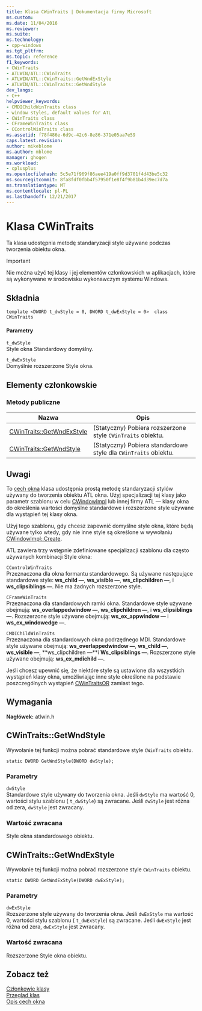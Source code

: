 ```yaml
---
title: Klasa CWinTraits | Dokumentacja firmy Microsoft
ms.custom: 
ms.date: 11/04/2016
ms.reviewer: 
ms.suite: 
ms.technology:
- cpp-windows
ms.tgt_pltfrm: 
ms.topic: reference
f1_keywords:
- CWinTraits
- ATLWIN/ATL::CWinTraits
- ATLWIN/ATL::CWinTraits::GetWndExStyle
- ATLWIN/ATL::CWinTraits::GetWndStyle
dev_langs:
- C++
helpviewer_keywords:
- CMDIChildWinTraits class
- window styles, default values for ATL
- CWinTraits class
- CFrameWinTraits class
- CControlWinTraits class
ms.assetid: f78f486e-6d9c-42c6-8e86-371e05aa7e59
caps.latest.revision: 
author: mikeblome
ms.author: mblome
manager: ghogen
ms.workload:
- cplusplus
ms.openlocfilehash: 5c5e71f969f86aee419a0ff9d3701f4d43be5c32
ms.sourcegitcommit: 8fa8fdf0fbb4f57950f1e8f4f9b81b4d39ec7d7a
ms.translationtype: MT
ms.contentlocale: pl-PL
ms.lasthandoff: 12/21/2017
---
```

# <a name="cwintraits-class"></a>Klasa CWinTraits
Ta klasa udostępnia metodę standaryzacji style używane podczas tworzenia obiektu okna.  
  
> [!IMPORTANT]
>  Nie można użyć tej klasy i jej elementów członkowskich w aplikacjach, które są wykonywane w środowisku wykonawczym systemu Windows.  
  
## <a name="syntax"></a>Składnia  
  
```
template <DWORD t_dwStyle = 0, DWORD t_dwExStyle = 0>  class CWinTraits
```  
  
#### <a name="parameters"></a>Parametry  
 `t_dwStyle`  
 Style okna Standardowy domyślny.  
  
 `t_dwExStyle`  
 Domyślnie rozszerzone Style okna.  
  
## <a name="members"></a>Elementy członkowskie  
  
### <a name="public-methods"></a>Metody publiczne  
  
|Nazwa|Opis|  
|----------|-----------------|  
|[CWinTraits::GetWndExStyle](#getwndexstyle)|(Statyczny) Pobiera rozszerzone style `CWinTraits` obiektu.|  
|[CWinTraits::GetWndStyle](#getwndstyle)|(Statyczny) Pobiera standardowe style dla `CWinTraits` obiektu.|  
  
## <a name="remarks"></a>Uwagi  
 To [cech okna](../../atl/understanding-window-traits.md) klasa udostępnia prostą metodę standaryzacji stylów używany do tworzenia obiektu ATL okna. Użyj specjalizacji tej klasy jako parametr szablonu w celu [CWindowImpl](../../atl/reference/cwindowimpl-class.md) lub innej firmy ATL — klasy okna do określenia wartości domyślne standardowe i rozszerzone style używane dla wystąpień tej klasy okna.  
  
 Użyj tego szablonu, gdy chcesz zapewnić domyślne style okna, które będą używane tylko wtedy, gdy nie inne style są określone w wywołaniu [CWindowImpl::Create](../../atl/reference/cwindowimpl-class.md#create).  
  
 ATL zawiera trzy wstępnie zdefiniowane specjalizacji szablonu dla często używanych kombinacji Style okna:  
  
 `CControlWinTraits`  
 Przeznaczona dla okna formantu standardowego. Są używane następujące standardowe style: **ws_child —**, **ws_visible —**, **ws_clipchildren —**, i **ws_clipsiblings —**. Nie ma żadnych rozszerzone style.  
  
 `CFrameWinTraits`  
 Przeznaczona dla standardowych ramki okna. Standardowe style używane obejmują: **ws_overlappedwindow —**, **ws_clipchildren —**, i **ws_clipsiblings —**. Rozszerzone style używane obejmują: **ws_ex_appwindow —** i **ws_ex_windowedge —**.  
  
 `CMDIChildWinTraits`  
 Przeznaczona dla standardowych okna podrzędnego MDI. Standardowe style używane obejmują: **ws_overlappedwindow —**, **ws_child —**, **ws_visible —**, **ws_clipchildren —**i **Ws_clipsiblings —**. Rozszerzone style używane obejmują: **ws_ex_mdichild —**.  
  
 Jeśli chcesz upewnić się, że niektóre style są ustawione dla wszystkich wystąpień klasy okna, umożliwiając inne style określone na podstawie poszczególnych wystąpień [CWinTraitsOR](../../atl/reference/cwintraitsor-class.md) zamiast tego.  
  
## <a name="requirements"></a>Wymagania  
 **Nagłówek:** atlwin.h  
  
##  <a name="getwndstyle"></a>CWinTraits::GetWndStyle  
 Wywołanie tej funkcji można pobrać standardowe style `CWinTraits` obiektu.  
  
```
static DWORD GetWndStyle(DWORD dwStyle);
```  
  
### <a name="parameters"></a>Parametry  
 `dwStyle`  
 Standardowe style używany do tworzenia okna. Jeśli `dwStyle` ma wartość 0, wartości stylu szablonu ( `t_dwStyle`) są zwracane. Jeśli `dwStyle` jest różna od zera, `dwStyle` jest zwracany.  
  
### <a name="return-value"></a>Wartość zwracana  
 Style okna standardowego obiektu.  
  
##  <a name="getwndexstyle"></a>CWinTraits::GetWndExStyle  
 Wywołanie tej funkcji można pobrać rozszerzone style `CWinTraits` obiektu.  
  
```
static DWORD GetWndExStyle(DWORD dwExStyle);
```  
  
### <a name="parameters"></a>Parametry  
 `dwExStyle`  
 Rozszerzone style używany do tworzenia okna. Jeśli `dwExStyle` ma wartość 0, wartości stylu szablonu ( `t_dwExStyle`) są zwracane. Jeśli `dwExStyle` jest różna od zera, `dwExStyle` jest zwracany.  
  
### <a name="return-value"></a>Wartość zwracana  
 Rozszerzone Style okna obiektu.  
  
## <a name="see-also"></a>Zobacz też  
 [Członkowie klasy](http://msdn.microsoft.com/en-us/dbe6a147-3f01-4aea-a3fb-fe6ebadc31f8)   
 [Przegląd klas](../../atl/atl-class-overview.md)   
 [Opis cech okna](../../atl/understanding-window-traits.md)
